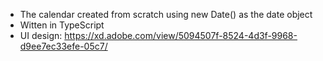 - The calendar created from scratch using new Date() as the date object
- Witten in TypeScript
- UI design: https://xd.adobe.com/view/5094507f-8524-4d3f-9968-d9ee7ec33efe-05c7/
